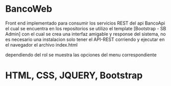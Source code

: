 # BancoWeb 
Front end implementado para consumir los servicios REST del api BancoApi el cual se encuentra en los repositorios
se utilizo el template [Bootstrap - SB Admin] con el cual se crea una interfaz amigable y response del sistema,
no es necesario una instalacion solo tener el API-REST corriendo y ejecutar en el navegador el archivo index.html

dependiendo del rol se muestra las opciones del menu correspondiente

# HTML, CSS, JQUERY, Bootstrap



